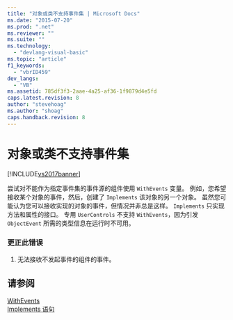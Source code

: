 ```yaml
---
title: "对象或类不支持事件集 | Microsoft Docs"
ms.date: "2015-07-20"
ms.prod: ".net"
ms.reviewer: ""
ms.suite: ""
ms.technology: 
  - "devlang-visual-basic"
ms.topic: "article"
f1_keywords: 
  - "vbrID459"
dev_langs: 
  - "VB"
ms.assetid: 785df3f3-2aae-4a25-af36-1f9879d4e5fd
caps.latest.revision: 8
author: "stevehoag"
ms.author: "shoag"
caps.handback.revision: 8
---
```

# 对象或类不支持事件集
[!INCLUDE[vs2017banner](../../../visual-basic/includes/vs2017banner.md)]

尝试对不能作为指定事件集的事件源的组件使用 `WithEvents` 变量。  例如，您希望接收某个对象的事件，然后，创建了 `Implements` 该对象的另一个对象。  虽然您可能认为您可以接收实现的对象的事件，但情况并非总是这样。  `Implements` 只实现方法和属性的接口。  专用 `UserControls` 不支持 `WithEvents`，因为引发 `ObjectEvent` 所需的类型信息在运行时不可用。  
  
### 更正此错误  
  
1.  无法接收不发起事件的组件的事件。  
  
## 请参阅  
 [WithEvents](../../../visual-basic/language-reference/modifiers/withevents.md)   
 [Implements 语句](../../../visual-basic/language-reference/statements/implements-statement.md)
